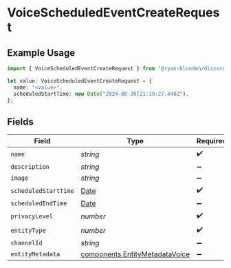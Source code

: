 # VoiceScheduledEventCreateRequest

## Example Usage

```typescript
import { VoiceScheduledEventCreateRequest } from "@ryan-blunden/discord/models/components";

let value: VoiceScheduledEventCreateRequest = {
  name: "<value>",
  scheduledStartTime: new Date("2024-08-30T21:19:27.448Z"),
};
```

## Fields

| Field                                                                                         | Type                                                                                          | Required                                                                                      | Description                                                                                   |
| --------------------------------------------------------------------------------------------- | --------------------------------------------------------------------------------------------- | --------------------------------------------------------------------------------------------- | --------------------------------------------------------------------------------------------- |
| `name`                                                                                        | *string*                                                                                      | :heavy_check_mark:                                                                            | N/A                                                                                           |
| `description`                                                                                 | *string*                                                                                      | :heavy_minus_sign:                                                                            | N/A                                                                                           |
| `image`                                                                                       | *string*                                                                                      | :heavy_minus_sign:                                                                            | N/A                                                                                           |
| `scheduledStartTime`                                                                          | [Date](https://developer.mozilla.org/en-US/docs/Web/JavaScript/Reference/Global_Objects/Date) | :heavy_check_mark:                                                                            | N/A                                                                                           |
| `scheduledEndTime`                                                                            | [Date](https://developer.mozilla.org/en-US/docs/Web/JavaScript/Reference/Global_Objects/Date) | :heavy_minus_sign:                                                                            | N/A                                                                                           |
| `privacyLevel`                                                                                | *number*                                                                                      | :heavy_check_mark:                                                                            | N/A                                                                                           |
| `entityType`                                                                                  | *number*                                                                                      | :heavy_check_mark:                                                                            | N/A                                                                                           |
| `channelId`                                                                                   | *string*                                                                                      | :heavy_minus_sign:                                                                            | N/A                                                                                           |
| `entityMetadata`                                                                              | [components.EntityMetadataVoice](../../models/components/entitymetadatavoice.md)              | :heavy_minus_sign:                                                                            | N/A                                                                                           |